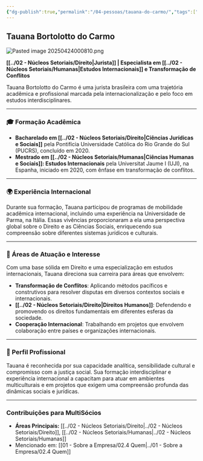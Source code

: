 ```yaml
---
{"dg-publish":true,"permalink":"/04-pessoas/tauana-do-carmo/","tags":["person","profile","direito","humanas","internacional","conflitos"]}
---
```


## Tauana Bortolotto do Carmo

![Pasted image 20250424000810.png](/img/user/Pasted%20image%2020250424000810.png)

**[[../02 - Núcleos Setoriais/Direito\|Jurista]] | Especialista em [[../02 - Núcleos Setoriais/Humanas\|Estudos Internacionais]] e Transformação de Conflitos**

Tauana Bortolotto do Carmo é uma jurista brasileira com uma trajetória acadêmica e profissional marcada pela internacionalização e pelo foco em estudos interdisciplinares.

---

### 🎓 Formação Acadêmica

*   **Bacharelado em [[../02 - Núcleos Setoriais/Direito\|Ciências Jurídicas e Sociais]]** pela Pontifícia Universidade Católica do Rio Grande do Sul (PUCRS), concluído em 2020.
*   **Mestrado em [[../02 - Núcleos Setoriais/Humanas\|Ciências Humanas e Sociais]]: Estudos Internacionais** pela Universitat Jaume I (UJI), na Espanha, iniciado em 2020, com ênfase em transformação de conflitos.

---

### 🌍 Experiência Internacional

Durante sua formação, Tauana participou de programas de mobilidade acadêmica internacional, incluindo uma experiência na Universidade de Parma, na Itália. Essas vivências proporcionaram a ela uma perspectiva global sobre o Direito e as Ciências Sociais, enriquecendo sua compreensão sobre diferentes sistemas jurídicos e culturais.

---

### 🧭 Áreas de Atuação e Interesse

Com uma base sólida em Direito e uma especialização em estudos internacionais, Tauana direciona sua carreira para áreas que envolvem:

*   **Transformação de Conflitos**: Aplicando métodos pacíficos e construtivos para resolver disputas em diversos contextos sociais e internacionais.
*   **[[../02 - Núcleos Setoriais/Direito\|Direitos Humanos]]**: Defendendo e promovendo os direitos fundamentais em diferentes esferas da sociedade.
*   **Cooperação Internacional**: Trabalhando em projetos que envolvem colaboração entre países e organizações internacionais.

---

### 🌟 Perfil Profissional

Tauana é reconhecida por sua capacidade analítica, sensibilidade cultural e compromisso com a justiça social. Sua formação interdisciplinar e experiência internacional a capacitam para atuar em ambientes multiculturais e em projetos que exigem uma compreensão profunda das dinâmicas sociais e jurídicas.

---

### Contribuições para MultiSócios
*   **Áreas Principais:** [[../02 - Núcleos Setoriais/Direito\|../02 - Núcleos Setoriais/Direito]], [[../02 - Núcleos Setoriais/Humanas\|../02 - Núcleos Setoriais/Humanas]]
*   Mencionado em: [[01 - Sobre a Empresa/02.4 Quem\|../01 - Sobre a Empresa/02.4 Quem]]